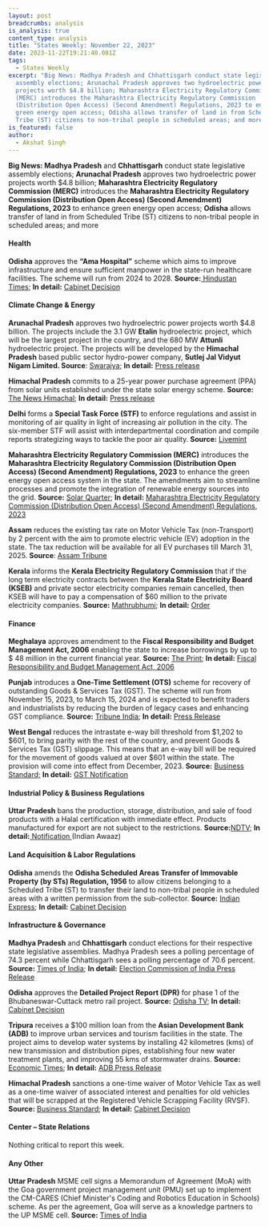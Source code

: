 ```yaml
---
layout: post
breadcrumbs: analysis
is_analysis: true
content_type: analysis
title: "States Weekly: November 22, 2023"
date: 2023-11-22T19:21:40.081Z
tags:
  - States Weekly
excerpt: "Big News: Madhya Pradesh and Chhattisgarh conduct state legislative
  assembly elections; Arunachal Pradesh approves two hydroelectric power
  projects worth $4.8 billion; Maharashtra Electricity Regulatory Commission
  (MERC) introduces the Maharashtra Electricity Regulatory Commission
  (Distribution Open Access) (Second Amendment) Regulations, 2023 to enhance
  green energy open access; Odisha allows transfer of land in from Scheduled
  Tribe (ST) citizens to non-tribal people in scheduled areas; and more."
is_featured: false
author:
  - Akshat Singh
---
```

**Big News: Madhya Pradesh** and **Chhattisgarh** conduct state legislative assembly elections; **Arunachal Pradesh** approves two hydroelectric power projects worth $4.8 billion; **Maharashtra Electricity Regulatory Commission (MERC)** introduces the **Maharashtra Electricity Regulatory Commission (Distribution Open Access) (Second Amendment) Regulations, 2023** to enhance green energy open access; **Odisha** allows transfer of land in from Scheduled Tribe (ST) citizens to non-tribal people in scheduled areas; and more

#### Health 

**Odisha** approves the **“Ama Hospital”** scheme which aims to improve infrastructure and ensure sufficient manpower in the state-run healthcare facilities. The scheme will run from 2024 to 2028. **Source:**[ Hindustan Times](https://www.hindustantimes.com/cities/others/odisha-cabinet-approves-healthcare-scheme-to-improve-hospital-infrastructure-101700018574375.html); **In detail:** [Cabinet Decision](https://cabinet.odisha.gov.in/UploadedDOC/41678_MEDIA_03%20H%20&%20FW.pdf)



#### Climate Change & Energy

**Arunachal Pradesh** approves two hydroelectric power projects worth $4.8 billion. The projects include the 3.1 GW **Etalin** hydroelectric project, which will be the largest project in the country, and the 680 MW **Attunli** hydroelectric project. The projects will be developed by the **Himachal Pradesh** based public sector hydro-power company, **Sutlej Jal Vidyut Nigam Limited. Source**: [Swarajya](https://swarajyamag.com/infrastructure/arunachal-pradesh-centre-clears-dpr-of-3098-mw-etalin-plant-largest-hydro-electric-plant-under-development); **In detail:** [Press release](https://sjvn.nic.in/latest-updates-detail/2038/120)



**Himachal Pradesh** commits to a 25-year power purchase agreement (PPA) from solar units established under the state solar energy scheme. **Source:** [The News Himachal](https://thenewshimachal.com/2023/11/himachal-pradesh-government-commits-to-25-year-power-purchase-from-solar-units/); **In detail:** [Press release](http://himachalpr.gov.in/OnePressRelease.aspx?Language=1&ID=32061)

[](http://himachalpr.gov.in/OnePressRelease.aspx?Language=1&ID=32061)

**Delhi** forms a **Special Task Force (STF)** to enforce regulations and assist in monitoring of air quality in light of increasing air pollution in the city. The six-member STF will assist with interdepartmental coordination and compile reports strategizing ways to tackle the poor air quality. **Source:** [Livemint](https://www.livemint.com/news/india/delhi-air-pollution-govt-forms-special-task-force-to-combat-rising-pollution-stf-11700130659278.html)



**Maharashtra Electricity Regulatory Commission (MERC)** introduces the **Maharashtra Electricity Regulatory Commission (Distribution Open Access) (Second Amendment) Regulations, 2023** to enhance the green energy open access system in the state. The amendments aim to streamline processes and promote the integration of renewable energy sources into the grid. **Source:** [Solar Quarter](https://solarquarter.com/2023/11/14/maharashtra-electricity-regulatory-commission-enhances-green-energy-open-access-with-new-amendments/); **In detail:** [Maharashtra Electricity Regulatory Commission (Distribution Open Access) (Second Amendment) Regulations, 2023](https://merc.gov.in/wp-content/uploads/2023/11/Gazette_DOA_second-amendment-Regulations-2023.pdf)



**Assam** reduces the existing tax rate on Motor Vehicle Tax (non-Transport) by 2 percent with the aim to promote electric vehicle (EV) adoption in the state. The tax reduction will be available for all EV purchases till March 31, 2025. **Source**: [Assam Tribune](https://assamtribune.com/assam/assam-govt-announces-tax-rebate-on-electric-vehicles-1504883)



**Kerala** informs the **Kerala Electricity Regulatory Commission** that if the long term electricity contracts between the **Kerala State Electricity Board (KSEB)** and private sector electricity companies remain cancelled, then KSEB will have to pay a compensation of $60 million to the private electricity companies. **Source:** [Mathrubhumi](https://english.mathrubhumi.com/news/kerala/kseb-will-have-to-pay-a-compensation-of-rs-500-crores-if-electricity-contracts-remain-cancelled-1.9068637); **In detail:** [Order](https://acrobat.adobe.com/id/urn:aaid:sc:VA6C2:63057291-bc77-4d60-8c01-0272c08cf043)



#### Finance

**Meghalaya** approves amendment to the **Fiscal Responsibility and Budget Management Act, 2006** enabling the state to increase borrowings by up to $ 48 million in the current financial year. **Source:** [The Print](https://theprint.in/india/meghalaya-cabinet-nod-for-amendment-to-state-frbm-act-to-increase-borrowings-by-up-to-rs-400cr/1847742/); **In detail:** [Fiscal Responsibility and Budget Management Act, 2006](https://acrobat.adobe.com/id/urn:aaid:sc:VA6C2:85b62888-2c8e-40f5-8648-ebeedeaa5828)



**Punjab** introduces a **One-Time Settlement (OTS)** scheme for recovery of outstanding Goods & Services Tax (GST). The scheme will run from November 15, 2023, to March 15, 2024 and is expected to benefit traders and industrialists by reducing the burden of legacy cases and enhancing GST compliance. **Source:** [Tribune India](https://www.tribuneindia.com/news/punjab/ots-scheme-launched-for-recovery-of-dues-562670); **In detail:** [Press Release](http://diprpunjab.gov.in/?q=content/led-cm-punjab-cabinet-gives-diwali-gift-traders-introducing-ots-pre-gst-arrears)



**West Bengal** reduces the intrastate e-way bill threshold from $1,202 to $601, to bring parity with the rest of the country, and prevent Goods & Services Tax (GST) slippage. This means that an e-way bill will be required for the movement of goods valued at over $601 within the state. The provision will come into effect from December, 2023. **Source:** [Business Standard;](https://www.business-standard.com/india-news/west-bengal-to-reduce-intrastate-e-way-bill-threshold-to-rs-50-000-123111300616_1.html) **In detail:** [GST Notification](https://www.wbcomtax.gov.in/GST/GST_Notifications/Notification_02_2023_20231110.pdf)



#### Industrial Policy & Business Regulations  

**Uttar Pradesh** bans the production, storage, distribution, and sale of food products with a Halal certification with immediate effect. Products manufactured for export are not subject to the restrictions. **Source:**[NDTV;](https://www.ndtv.com/india-news/up-bans-sale-of-halal-certified-products-with-immediate-effect-4585665) **In detail:**[ Notification ](https://theindianawaaz.com/uttar-pradesh-bans-sale-of-halal-certified-products-for-locals/)(Indian Awaaz)



#### Land Acquisition & Labor Regulations  

**Odisha** amends the **Odisha Scheduled Areas Transfer of Immovable Property (by STs) Regulation, 1956** to allow citizens belonging to a Scheduled Tribe (ST) to transfer their land to non-tribal people in scheduled areas with a written permission from the sub-collector. **Source:** [Indian Express](https://indianexpress.com/article/cities/bhubaneswar/odisha-govt-st-sell-land-non-tribals-mortgage-non-agriculture-purpose-9026912/); **In detail:** [Cabinet Decision](https://cabinet.odisha.gov.in/UploadedDOC/41676_MEDIA_06%20R%20&%20DM.pdf)



#### Infrastructure & Governance

**Madhya Pradesh** and **Chhattisgarh** conduct elections for their respective state legislative assemblies. Madhya Pradesh sees a polling percentage of 74.3 percent while Chhattisgarh sees a polling percentage of 70.6 percent. **Source:** [Times of India](https://timesofindia.indiatimes.com/india/assembly-elections-2023-madhya-pradesh-sees-over-74-polling-70-60-voter-turnout-in-second-phase-chhattisgarh-polls/articleshow/105298614.cms); **In detail:** [Election Commission of India Press Release](https://acrobat.adobe.com/id/urn:aaid:sc:VA6C2:f81066bf-dc7e-49c8-86fb-35585c5f5de8)



**Odisha** approves the **Detailed Project Report (DPR)** for phase 1 of the Bhubaneswar-Cuttack metro rail project. **Source:** [Odisha TV](https://odishatv.in/news/odisha/bhubaneswar-cuttack-metro-rail-project-dpr-gets-odisha-cabinet-nod-220218); **In detail:** [Cabinet Decision](https://cabinet.odisha.gov.in/UploadedDOC/41671_MEDIA_A.A.3%20H%20&%20UD.pdf)



**Tripura** receives a $100 million loan from the **Asian Development Bank (ADB)** to improve urban services and tourism facilities in the state. The project aims to develop water systems by installing 42 kilometres (kms) of new transmission and distribution pipes, establishing four new water treatment plants, and improving 55 kms of stormwater drains. **Source:** [Economic Times](https://infra.economictimes.indiatimes.com/news/urban-infrastructure/abd-okays-100-mn-loan-to-improve-tripuras-tourism-urban-infra/105251927); **In detail:** [ADB Press Release](https://www.adb.org/news/adb-project-improve-tourism-and-urban-services-tripura-india)



**Himachal Pradesh** sanctions a one-time waiver of Motor Vehicle Tax as well as a one-time waiver of associated interest and penalties for old vehicles that will be scrapped at the Registered Vehicle Scrapping Facility (RVSF). **Source:** [Business Standard](https://www.business-standard.com/india-news/himachal-govt-plans-to-increase-grip-on-shimla-kullu-construction-projects-123111800965_1.html); **In detail:** [Cabinet Decision](http://himachalpr.gov.in/OnePressRelease.aspx?Language=1&ID=32087)



#### Center – State Relations 

Nothing critical to report this week.



#### Any Other

**Uttar Pradesh** MSME cell signs a Memorandum of Agreement (MoA) with the Goa government project management unit (PMU) set up to implement the CM-CARES (Chief Minister's Coding and Robotics Education in Schools) scheme. As per the agreement, Goa will serve as a knowledge partners to the UP MSME cell. **Source:** [Times of India](https://timesofindia.indiatimes.com/city/goa/up-raj-odisha-to-use-goa-coding-robotics-edu-model-in-pilot-project/articleshow/105221927.cms)